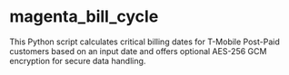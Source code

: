# magenta_bill_cycle
This Python script calculates critical billing dates for T-Mobile Post-Paid customers based on an input date and offers optional AES-256 GCM encryption for secure data handling.
